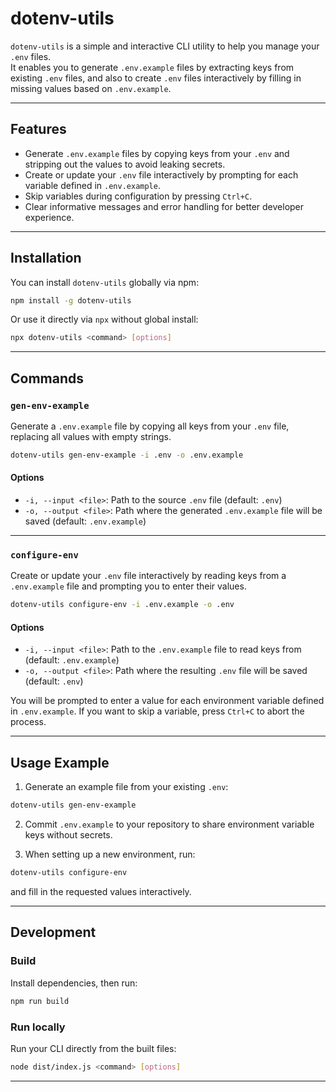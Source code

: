# dotenv-utils

`dotenv-utils` is a simple and interactive CLI utility to help you manage your `.env` files.  
It enables you to generate `.env.example` files by extracting keys from existing `.env` files, and also to create `.env` files interactively by filling in missing values based on `.env.example`.

---

## Features

- Generate `.env.example` files by copying keys from your `.env` and stripping out the values to avoid leaking secrets.  
- Create or update your `.env` file interactively by prompting for each variable defined in `.env.example`.  
- Skip variables during configuration by pressing `Ctrl+C`.  
- Clear informative messages and error handling for better developer experience.

---

## Installation

You can install `dotenv-utils` globally via npm:

```bash
npm install -g dotenv-utils
```

Or use it directly via `npx` without global install:

```bash
npx dotenv-utils <command> [options]
```

---

## Commands

### `gen-env-example`

Generate a `.env.example` file by copying all keys from your `.env` file, replacing all values with empty strings.

```bash
dotenv-utils gen-env-example -i .env -o .env.example
```

#### Options

- `-i, --input <file>`: Path to the source `.env` file (default: `.env`)  
- `-o, --output <file>`: Path where the generated `.env.example` file will be saved (default: `.env.example`)

---

### `configure-env`

Create or update your `.env` file interactively by reading keys from a `.env.example` file and prompting you to enter their values.

```bash
dotenv-utils configure-env -i .env.example -o .env
```

#### Options

- `-i, --input <file>`: Path to the `.env.example` file to read keys from (default: `.env.example`)  
- `-o, --output <file>`: Path where the resulting `.env` file will be saved (default: `.env`)

You will be prompted to enter a value for each environment variable defined in `.env.example`. If you want to skip a variable, press `Ctrl+C` to abort the process.

---

## Usage Example

1. Generate an example file from your existing `.env`:

```bash
dotenv-utils gen-env-example
```

2. Commit `.env.example` to your repository to share environment variable keys without secrets.

3. When setting up a new environment, run:

```bash
dotenv-utils configure-env
```

and fill in the requested values interactively.

---

## Development

### Build

Install dependencies, then run:

```bash
npm run build
```

### Run locally

Run your CLI directly from the built files:

```bash
node dist/index.js <command> [options]
```

---